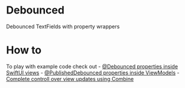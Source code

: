 # Debounced

Debounced TextFields with property wrappers

# How to

To play with example code check out
	- [@Debounced properties inside SwiftUI views](https://github.com/anconaesselmann/Debounced/tree/main/Examples/DebouncedExample_01)
	- [@PublishedDebounced properties inside ViewModels](https://github.com/anconaesselmann/Debounced/tree/main/Examples/DebouncedExample_02)
	- [Complete controll over view updates using Combine](https://github.com/anconaesselmann/Debounced/tree/main/Examples/DebouncedExample_03)

